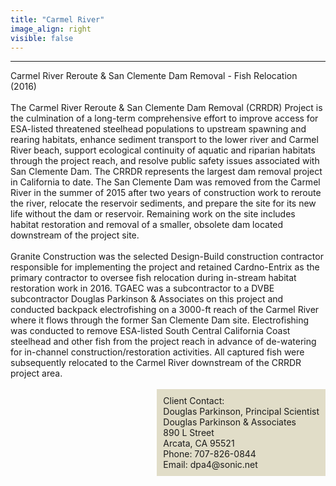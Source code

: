 ```yaml
---
title: "Carmel River"
image_align: right
visible: false
---
```

---
<div class="h4 text-dark">
Carmel River Reroute & San Clemente Dam Removal - Fish Relocation (2016)
</div>

<br>

<div> 
The Carmel River Reroute & San Clemente Dam Removal (CRRDR) Project is the culmination of a long-term comprehensive effort to improve access for ESA-listed threatened steelhead populations to upstream spawning and rearing habitats, enhance sediment transport to the lower river and Carmel River beach, support ecological continuity of aquatic and riparian habitats through the project reach, and resolve public safety issues associated with San Clemente Dam.  The CRRDR represents the largest dam removal project in California to date.  The San Clemente Dam was removed from the Carmel River in the summer of 2015 after two years of construction work to reroute the river, relocate the reservoir sediments, and prepare the site for its new life without the dam or reservoir.  Remaining work on the site includes habitat restoration and removal of a smaller, obsolete dam located downstream of the project site.  
<br><br>
Granite Construction was the selected Design-Build construction contractor responsible for implementing the project and retained Cardno-Entrix as the primary contractor to oversee fish relocation during in-stream habitat restoration work in 2016.  TGAEC was a subcontractor to a DVBE subcontractor Douglas Parkinson & Associates on this project and conducted backpack electrofishing on a 3000-ft reach of the Carmel River where it flows through the former San Clemente Dam site.  Electrofishing was conducted to remove ESA-listed South Central California Coast steelhead and other fish from the project reach in advance of de-watering for in-channel construction/restoration activities.  All captured fish were subsequently relocated to the Carmel River downstream of the CRRDR project area.
</div>

<br>

<div class="h6 text-dark" style="padding:10px; float: right; background-color:rgb(225,221,200)">
Client Contact: <br>
Douglas Parkinson, Principal Scientist <br>
Douglas Parkinson & Associates <br>
890 L Street <br>
Arcata, CA  95521 <br>
Phone: 707-826-0844 <br>
Email: dpa4@sonic.net <br>
</div>
